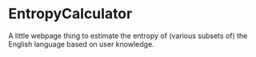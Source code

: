 # EntropyCalculator
A little webpage thing to estimate the entropy of (various subsets of) the English language based on user knowledge.
